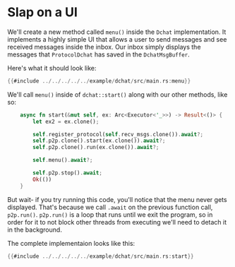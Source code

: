 # Slap on a UI

We'll create a new method called `menu()` inside the `Dchat`
implementation. It implements a highly simple UI that allows a user to
send messages and see received messages inside the inbox. Our inbox
simply displays the messages that `ProtocolDchat` has saved in the
`DchatMsgBuffer`.

Here's what it should look like:

```rust
{{#include ../../../../../example/dchat/src/main.rs:menu}}
```

We'll call `menu()` inside of `dchat::start()` along with our other methods, like so:

```rust
    async fn start(&mut self, ex: Arc<Executor<'_>>) -> Result<()> {
        let ex2 = ex.clone();

        self.register_protocol(self.recv_msgs.clone()).await?;
        self.p2p.clone().start(ex.clone()).await?;
        self.p2p.clone().run(ex.clone()).await?;

        self.menu().await?;

        self.p2p.stop().await;
        Ok(())
    }
```

But wait- if you try running this code, you'll notice that the menu never
gets displayed. That's because we call `.await` on the previous function
call, `p2p.run()`. `p2p.run()` is a loop that runs until we exit the program,
so in order for it to not block other threads from executing we'll need
to detach it in the background.

The complete implementaion looks like this:

```rust
{{#include ../../../../../example/dchat/src/main.rs:start}}
```
